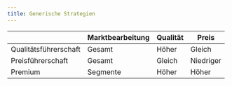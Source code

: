 ```yaml
---
title: Generische Strategien
---
```

&nbsp; | Marktbearbeitung | Qualität | Preis
--- | --- | --- | --- |
Qualitätsführerschaft | Gesamt | Höher | Gleich
Preisführerschaft | Gesamt | Gleich | Niedriger
Premium | Segmente | Höher | Höher
